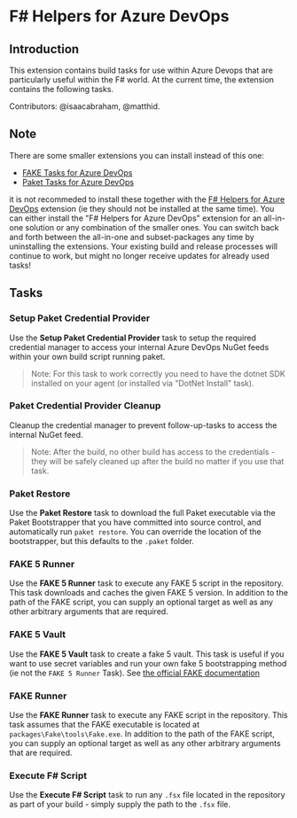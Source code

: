 F# Helpers for Azure DevOps
==========================================

Introduction
------------
This extension contains build tasks for use within Azure Devops that are particularly
useful within the F# world. At the current time, the extension contains the following tasks.

Contributors: @isaacabraham, @matthid.

Note
-----

There are some smaller extensions you can install instead of this one:

- [FAKE Tasks for Azure DevOps](https://marketplace.visualstudio.com/items?itemName=isaacabraham.fake-build)
- [Paket Tasks for Azure DevOps](https://marketplace.visualstudio.com/items?itemName=isaacabraham.paket)

it is not recommeded to install these together with the [F# Helpers for Azure DevOps](https://marketplace.visualstudio.com/items?itemName=isaacabraham.fsharp-helpers-extension) extension (ie they should not be installed at the same time). You can either install the "F# Helpers for Azure DevOps" extension for an all-in-one solution or any combination of the smaller ones. You can switch back and forth between the all-in-one and subset-packages any time by uninstalling the extensions. Your existing build and release processes will continue to work, but might no longer receive updates for already used tasks!

Tasks
-----

### Setup Paket Credential Provider
Use the **Setup Paket Credential Provider** task to setup the required credential manager to access your internal Azure DevOps NuGet feeds within your own build script running paket.

> Note: For this task to work correctly you need to have the dotnet SDK installed on your agent (or installed via "DotNet Install" task).

### Paket Credential Provider Cleanup
Cleanup the credential manager to prevent follow-up-tasks to access the internal NuGet feed.

> Note: After the build, no other build has access to the credentials - they will be safely cleaned up after the build no matter if you use that task.

### Paket Restore
Use the **Paket Restore** task to download the full Paket executable via the Paket Bootstrapper
that you have committed into source control, and automatically run ```paket restore```. You can
override the location of the bootstrapper, but this defaults to the ```.paket``` folder.

### FAKE 5 Runner
Use the **FAKE 5 Runner** task to execute any FAKE 5 script in the repository. This task downloads
and caches the given FAKE 5 version. In addition to the path of the FAKE script, you can supply 
an optional target as well as any other arbitrary arguments that are required.

### FAKE 5 Vault
Use the **FAKE 5 Vault** task to create a fake 5 vault. This task is useful if you want to use secret variables and run your own fake 5 bootstrapping method (ie not the `FAKE 5 Runner` Task). See [the official FAKE documentation](https://fake.build/apidocs/v5/fake-buildserver-teamfoundation.html)

### FAKE Runner
Use the **FAKE Runner** task to execute any FAKE script in the repository. This task assumes that
the FAKE executable is located at ```packages\Fake\tools\Fake.exe```. In addition to the path of
the FAKE script, you can supply an optional target as well as any other arbitrary arguments that are
required.

### Execute F# Script
Use the **Execute F# Script** task to run any ```.fsx``` file located in the repository as part of
your build - simply supply the path to the ```.fsx``` file.